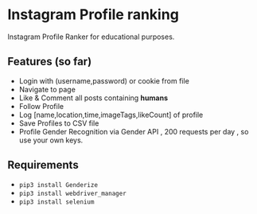 # Instagram Profile ranking
Instagram Profile Ranker for educational purposes.

## Features (so far)
* Login with (username,password) or cookie from file 
* Navigate to page
* Like & Comment all posts containing **humans**
* Follow Profile
* Log [name,location,time,imageTags,likeCount] of profile
* Save Profiles to CSV file
* Profile Gender Recognition via Gender API , 200 requests per day , so use your own keys.

## Requirements

* ``` pip3 install Genderize  ```
* ``` pip3 install webdriver_manager  ```
* ``` pip3 install selenium  ```
